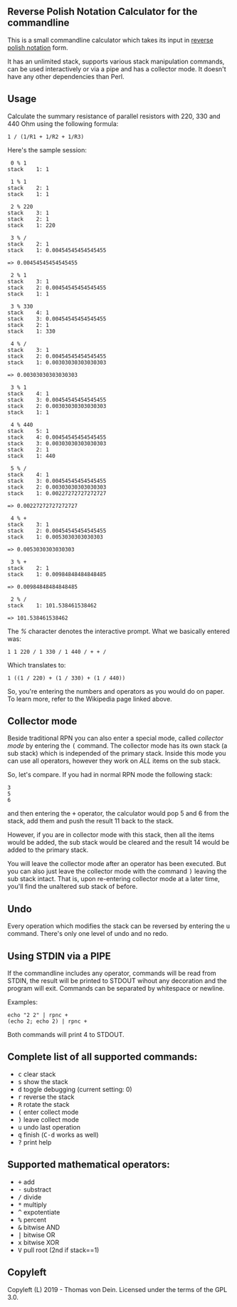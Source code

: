 ## Reverse Polish Notation Calculator for the commandline

This is a small commandline calculator which takes its input in
[reverse polish notation](https://en.wikipedia.org/wiki/Reverse_Polish_notation)
form.

It  has  an  unlimited  stack,  supports  various  stack  manipulation
commands, can be used interactively or  via a pipe and has a collector
mode. It doesn't have any other dependencies than Perl.

## Usage

Calculate the summary  resistance of parallel resistors  with 220, 330
and 440 Ohm using the following formula:

    1 / (1/R1 + 1/R2 + 1/R3)

Here's the sample session:

     0 % 1
    stack    1: 1
    
     1 % 1
    stack    2: 1
    stack    1: 1
    
     2 % 220
    stack    3: 1
    stack    2: 1
    stack    1: 220
    
     3 % /
    stack    2: 1
    stack    1: 0.00454545454545455
    
    => 0.00454545454545455
    
     2 % 1
    stack    3: 1
    stack    2: 0.00454545454545455
    stack    1: 1
    
     3 % 330
    stack    4: 1
    stack    3: 0.00454545454545455
    stack    2: 1
    stack    1: 330
    
     4 % /
    stack    3: 1
    stack    2: 0.00454545454545455
    stack    1: 0.00303030303030303
    
    => 0.00303030303030303
    
     3 % 1
    stack    4: 1
    stack    3: 0.00454545454545455
    stack    2: 0.00303030303030303
    stack    1: 1
    
     4 % 440
    stack    5: 1
    stack    4: 0.00454545454545455
    stack    3: 0.00303030303030303
    stack    2: 1
    stack    1: 440
    
     5 % /
    stack    4: 1
    stack    3: 0.00454545454545455
    stack    2: 0.00303030303030303
    stack    1: 0.00227272727272727
    
    => 0.00227272727272727
    
     4 % +
    stack    3: 1
    stack    2: 0.00454545454545455
    stack    1: 0.0053030303030303
    
    => 0.0053030303030303
    
     3 % +
    stack    2: 1
    stack    1: 0.00984848484848485
    
    => 0.00984848484848485
    
     2 % /
    stack    1: 101.538461538462
    
    => 101.538461538462

The *%* character denotes the interactive prompt. What we basically entered was:

    1 1 220 / 1 330 / 1 440 / + + /
    
Which translates to:

    1 ((1 / 220) + (1 / 330) + (1 / 440))
    
So,  you're entering  the numbers  and operators  as you  would do  on
paper. To learn more, refer to the Wikipedia page linked above.

## Collector mode

Beside  traditional RPN  you can  also  enter a  special mode,  called
*collector mode* by entering  the <kbd>(</kbd> command.  The collector
mode  has its  own stack  (a  sub stack)  which is  independed of  the
primary stack.  Inside this  mode you can  use all  operators, however
they work on *ALL* items on the sub stack.

So, let's compare. If you had in normal RPN mode the following stack:

    3
    5
    6
    
and then entering the <kbd>+</kbd>  operator, the calculator would pop
5 and 6  from the stack, add them  and push the result 11  back to the
stack.

However, if  you are in collector  mode with this stack,  then all the
items would be added, the sub stack would be cleared and the result 14
would be added to the primary stack.

You  will  leave  the  collector  mode  after  an  operator  has  been
executed. But  you can  also just  leave the  collector mode  with the
command  <kbd>)</kbd> leaving  the sub  stack intact.   That is,  upon
re-entering collector mode at a  later time, you'll find the unaltered
sub stack of before.

## Undo

Every operation which  modifies the stack can be  reversed by entering
the <kbd>u</kbd> command. There's only one level of undo and no redo.

## Using STDIN via a PIPE

If the commandline  includes any operator, commands will  be read from
STDIN, the result will be printed  to STDOUT wihout any decoration and
the  program will  exit. Commands  can be  separated by  whitespace or
newline.

Examples:

    echo "2 2" | rpnc +
    (echo 2; echo 2) | rpnc +
    
Both commands will print 4 to STDOUT.

## Complete list of all supported commands:

* <kbd>c</kbd>    clear stack
* <kbd>s</kbd>    show the stack
* <kbd>d</kbd>    toggle debugging (current setting: 0)
* <kbd>r</kbd>    reverse the stack
* <kbd>R</kbd>    rotate the stack
* <kbd>(</kbd>    enter collect mode
* <kbd>)</kbd>    leave collect mode
* <kbd>u</kbd>    undo last operation
* <kbd>q</kbd>    finish (<kbd>C-d</kbd> works as well)
* <kbd>?</kbd>    print help

## Supported mathematical operators:

* <kbd>+</kbd>     add
* <kbd>-</kbd>     substract
* <kbd>/</kbd>     divide
* <kbd>*</kbd>     multiply
* <kbd>^</kbd>     expotentiate
* <kbd>%</kbd>     percent
* <kbd>&</kbd>     bitwise AND
* <kbd>|</kbd>     bitwise OR
* <kbd>x</kbd>     bitwise XOR
* <kbd>V</kbd>     pull root (2nd if stack==1)

## Copyleft

Copyleft (L) 2019 - Thomas von Dein.
Licensed under the terms of the GPL 3.0.
